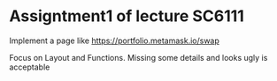# Assigntment1 of lecture SC6111

Implement a page like https://portfolio.metamask.io/swap

Focus on Layout and Functions. Missing some details and looks ugly is acceptable
